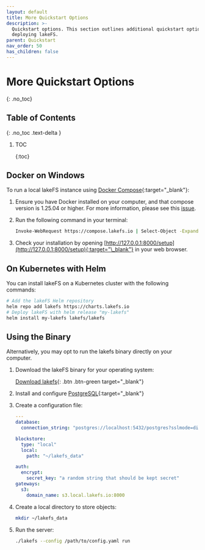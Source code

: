 ```yaml
---
layout: default
title: More Quickstart Options
description: >-
  Quickstart options. This section outlines additional quickstart options to
  deploying lakeFS.
parent: Quickstart
nav_order: 50
has_children: false
---
```


# More Quickstart Options

{: .no\_toc}

## Table of Contents

{: .no\_toc .text-delta }

1. TOC

   {:toc}

## Docker on Windows

To run a local lakeFS instance using [Docker Compose](https://docs.docker.com/compose/){:target="\_blank"}:

1. Ensure you have Docker installed on your computer, and that compose version is 1.25.04 or higher. For more information, please see this [issue](https://github.com/treeverse/lakeFS/issues/894).
2. Run the following command in your terminal:

   ```bash
   Invoke-WebRequest https://compose.lakefs.io | Select-Object -ExpandProperty Content | docker-compose -f - up
   ```

3. Check your installation by opening [http://127.0.0.1:8000/setup](http://127.0.0.1:8000/setup){:target="\_blank"} in your web browser.

## On Kubernetes with Helm

You can install lakeFS on a Kubernetes cluster with the following commands:

```bash
# Add the lakeFS Helm repository
helm repo add lakefs https://charts.lakefs.io
# Deploy lakeFS with helm release "my-lakefs"
helm install my-lakefs lakefs/lakefs
```

## Using the Binary

Alternatively, you may opt to run the lakefs binary directly on your computer.

1. Download the lakeFS binary for your operating system:

   [Download lakefs](../index.md#downloads){: .btn .btn-green target="\_blank"}

2. Install and configure [PostgreSQL](https://www.postgresql.org/download/){:target="\_blank"}
3. Create a configuration file:

   ```yaml
   ---
   database:
     connection_string: "postgres://localhost:5432/postgres?sslmode=disable"

   blockstore: 
     type: "local"
     local:
       path: "~/lakefs_data"

   auth:
     encrypt:
       secret_key: "a random string that should be kept secret"
   gateways:
     s3:
       domain_name: s3.local.lakefs.io:8000
   ```

4. Create a local directory to store objects:

   ```bash
   mkdir ~/lakefs_data
   ```

5. Run the server:

   ```bash
   ./lakefs --config /path/to/config.yaml run
   ```

